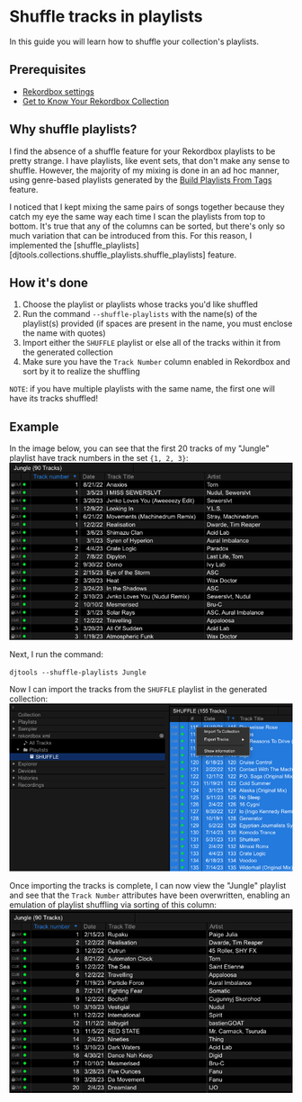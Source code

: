 # Shuffle tracks in playlists

In this guide you will learn how to shuffle your collection's playlists.

## Prerequisites

* [Rekordbox settings](../tutorials/getting_started/setup.md#importing-tracks-from-xml)
* [Get to Know Your Rekordbox Collection](../conceptual_guides/rekordbox_collection.md)

## Why shuffle playlists?
I find the absence of a shuffle feature for your Rekordbox playlists to be pretty strange. I have playlists, like event sets, that don't make any sense to shuffle. However, the majority of my mixing is done in an ad hoc manner, using genre-based playlists generated by the [Build Playlists From Tags](../how_to_guides/collection_playlists.md) feature.

I noticed that I kept mixing the same pairs of songs together because they catch my eye the same way each time I scan the playlists from top to bottom. It's true that any of the columns can be sorted, but there's only so much variation that can be introduced from this. For this reason, I implemented the [shuffle_playlists][djtools.collections.shuffle_playlists.shuffle_playlists] feature.

## How it's done

1. Choose the playlist or playlists whose tracks you'd like shuffled
1. Run the command `--shuffle-playlists` with the name(s) of the playlist(s) provided (if spaces are present in the name, you must enclose the name with quotes)
1. Import either the `SHUFFLE` playlist or else all of the tracks within it from the generated collection
1. Make sure you have the `Track Number` column enabled in Rekordbox and sort by it to realize the shuffling

`NOTE`: if you have multiple playlists with the same name, the first one will have its tracks shuffled!

## Example
In the image below, you can see that the first 20 tracks of my "Jungle" playlist have track numbers in the set `{1, 2, 3}`:
![alt text](../../images/Rekordbox_pre_shuffle.png "Pre-shuffled playlist")

Next, I run the command:

`djtools --shuffle-playlists Jungle`

Now I can import the tracks from the `SHUFFLE` playlist in the generated collection:
![alt text](../../images/Rekordbox_shuffle_import.png "Import shuffled playlist")

Once importing the tracks is complete, I can now view the "Jungle" playlist and see that the `Track Number` attributes have been overwritten, enabling an emulation of playlist shuffling via sorting of this column:
![alt text](../../images/Rekordbox_post_shuffle.png "Post-shuffled playlist")
